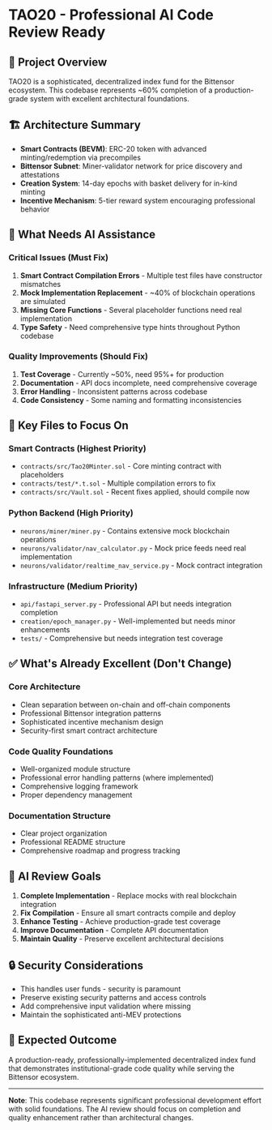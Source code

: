 # TAO20 - Professional AI Code Review Ready

## 🎯 Project Overview
TAO20 is a sophisticated, decentralized index fund for the Bittensor ecosystem. This codebase represents ~60% completion of a production-grade system with excellent architectural foundations.

## 🏗️ Architecture Summary
- **Smart Contracts (BEVM)**: ERC-20 token with advanced minting/redemption via precompiles
- **Bittensor Subnet**: Miner-validator network for price discovery and attestations  
- **Creation System**: 14-day epochs with basket delivery for in-kind minting
- **Incentive Mechanism**: 5-tier reward system encouraging professional behavior

## 🚨 What Needs AI Assistance

### Critical Issues (Must Fix)
1. **Smart Contract Compilation Errors** - Multiple test files have constructor mismatches
2. **Mock Implementation Replacement** - ~40% of blockchain operations are simulated
3. **Missing Core Functions** - Several placeholder functions need real implementation
4. **Type Safety** - Need comprehensive type hints throughout Python codebase

### Quality Improvements (Should Fix)  
1. **Test Coverage** - Currently ~50%, need 95%+ for production
2. **Documentation** - API docs incomplete, need comprehensive coverage
3. **Error Handling** - Inconsistent patterns across codebase
4. **Code Consistency** - Some naming and formatting inconsistencies

## 📁 Key Files to Focus On

### Smart Contracts (Highest Priority)
- `contracts/src/Tao20Minter.sol` - Core minting contract with placeholders
- `contracts/test/*.t.sol` - Multiple compilation errors to fix
- `contracts/src/Vault.sol` - Recent fixes applied, should compile now

### Python Backend (High Priority)
- `neurons/miner/miner.py` - Contains extensive mock blockchain operations
- `neurons/validator/nav_calculator.py` - Mock price feeds need real implementation
- `neurons/validator/realtime_nav_service.py` - Mock contract integration

### Infrastructure (Medium Priority)
- `api/fastapi_server.py` - Professional API but needs integration completion
- `creation/epoch_manager.py` - Well-implemented but needs minor enhancements
- `tests/` - Comprehensive but needs integration test coverage

## ✅ What's Already Excellent (Don't Change)

### Core Architecture
- Clean separation between on-chain and off-chain components
- Professional Bittensor integration patterns
- Sophisticated incentive mechanism design
- Security-first smart contract architecture

### Code Quality Foundations
- Well-organized module structure
- Professional error handling patterns (where implemented)
- Comprehensive logging framework
- Proper dependency management

### Documentation Structure
- Clear project organization
- Professional README structure
- Comprehensive roadmap and progress tracking

## 🎯 AI Review Goals

1. **Complete Implementation** - Replace mocks with real blockchain integration
2. **Fix Compilation** - Ensure all smart contracts compile and deploy
3. **Enhance Testing** - Achieve production-grade test coverage
4. **Improve Documentation** - Complete API documentation
5. **Maintain Quality** - Preserve excellent architectural decisions

## 🔒 Security Considerations
- This handles user funds - security is paramount
- Preserve existing security patterns and access controls
- Add comprehensive input validation where missing
- Maintain the sophisticated anti-MEV protections

## 🚀 Expected Outcome
A production-ready, professionally-implemented decentralized index fund that demonstrates institutional-grade code quality while serving the Bittensor ecosystem.

---

**Note**: This codebase represents significant professional development effort with solid foundations. The AI review should focus on completion and quality enhancement rather than architectural changes.
